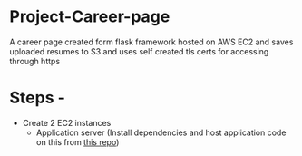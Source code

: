 # Project-Career-page
A career page created form flask framework hosted on AWS EC2 and saves uploaded resumes to S3 and uses self created tls certs for accessing through https

# Steps -
- Create 2 EC2 instances
  - Application server (Install dependencies and host application code on this from [this repo](https://github.com/RayanAhmed2000/aws-live-project)) 
